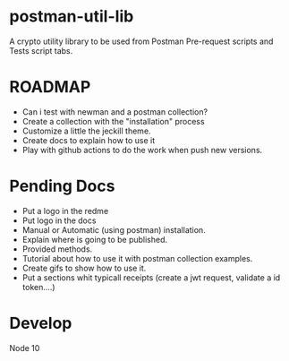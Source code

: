 # postman-util-lib

A crypto utility library to be used from Postman Pre-request scripts and Tests script tabs.

# ROADMAP

- Can i test with newman and a postman collection?
- Create a collection with the "installation" process
- Customize a little the jeckill theme.
- Create docs to explain how to use it
- Play with github actions to do the work when push new versions.


# Pending Docs

- Put a logo in the redme
- Put logo in the docs
- Manual or Automatic (using postman) installation.
- Explain where is going to be published.
- Provided methods.
- Tutorial about how to use it with postman collection examples.
- Create gifs to show how to use it.
- Put a sections whit typicall receipts (create a jwt request, validate a id token....)

# Develop

Node 10